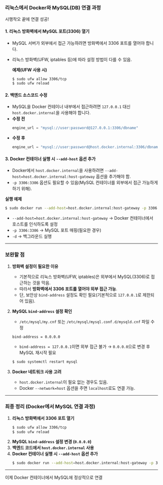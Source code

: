 ### 리눅스에서 Docker와 MySQL(DB) 연결 과정
시행착오 끝에 연결 성공!

#### **1. 리눅스 방화벽에서 MySQL 포트(3306) 열기**  
- MySQL 서버가 외부에서 접근 가능하려면 방화벽에서 3306 포트를 열어야 합니다.  
- 리눅스 방화벽(UFW, iptables 등)에 따라 설정 방법이 다를 수 있음.  

  **예제(UFW 사용 시)**
  ```sh
  $ sudo ufw allow 3306/tcp
  $ sudo ufw reload
  ```

#### **2. 백엔드 소스코드 수정**
- MySQL을 Docker 컨테이너 내부에서 접근하려면 `127.0.0.1` 대신 `host.docker.internal`을 사용해야 합니다.
- **수정 전**
  ```python
  engine_url = "mysql://user:password@127.0.0.1:3306/dbname"
  ```
- **수정 후**
  ```python
  engine_url = "mysql://user:password@host.docker.internal:3306/dbname"
  ```

#### **3. Docker 컨테이너 실행 시 `--add-host` 옵션 추가**
- Docker에서 `host.docker.internal`을 사용하려면 `--add-host=host.docker.internal:host-gateway` 옵션을 추가해야 함.
- `-p 3306:3306` 옵션도 필요할 수 있음(MySQL 컨테이너를 외부에서 접근 가능하게 하기 위해).  

**실행 예제**
```sh
$ sudo docker run --add-host=host.docker.internal:host-gateway -p 3306:3306 -d 0f922a python main.py
```
- `--add-host=host.docker.internal:host-gateway` → Docker 컨테이너에서 호스트를 인식하도록 설정  
- `-p 3306:3306` → MySQL 포트 매핑(필요한 경우)  
- `-d` → 백그라운드 실행  

---

### 보완할 점
1. **방화벽 설정이 필요한 이유**  
   - 기본적으로 리눅스 방화벽(UFW, iptables)은 외부에서 MySQL(3306)로 접근하는 것을 막음.  
   - 따라서 **방화벽에서 3306 포트를 열어야 외부 접근 가능**.  
   - 단, 보안상 `bind-address` 설정도 확인 필요(기본적으로 `127.0.0.1`로 제한되어 있음).  

2. **MySQL `bind-address` 설정 확인**
   - `/etc/mysql/my.cnf` 또는 `/etc/mysql/mysql.conf.d/mysqld.cnf` 파일 수정  
   ```sh
   bind-address = 0.0.0.0
   ```
   - `bind-address = 127.0.0.1`이면 외부 접근 불가 → `0.0.0.0`으로 변경 후 MySQL 재시작 필요  
   ```sh
   $ sudo systemctl restart mysql
   ```

3. **Docker 네트워크 사용 고려**
   - `host.docker.internal`이 필요 없는 경우도 있음.  
   - Docker `--network=host` 옵션을 주면 `localhost`로도 연결 가능.  

---

### 최종 정리 (Docker에서 MySQL 연결 과정)
1. **리눅스 방화벽에서 3306 포트 열기**
   ```sh
   $ sudo ufw allow 3306/tcp
   $ sudo ufw reload
   ```
2. **MySQL `bind-address` 설정 변경 (`0.0.0.0`)**
3. **백엔드 코드에서 `host.docker.internal` 사용**
4. **Docker 컨테이너 실행 시 `--add-host` 옵션 추가**
   ```sh
   $ sudo docker run --add-host=host.docker.internal:host-gateway -p 3306:3306 -d 0f922a python main.py
   ```

---

이제 Docker 컨테이너에서 MySQL에 정상적으로 연결
